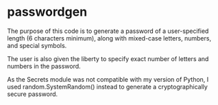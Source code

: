 # passwordgen

The purpose of this code is to generate a password of a user-specified length (6 characters minimum), along with mixed-case letters, numbers, and special symbols.

The user is also given the liberty to specify exact number of letters and numbers in the password.

As the Secrets module was not compatible with my version of Python, I used random.SystemRandom() instead to generate a cryptographically secure password.
